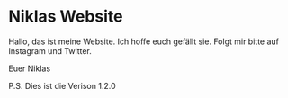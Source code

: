 # Niklas Website
Hallo, das ist meine Website. Ich hoffe euch gefällt sie.
Folgt mir bitte auf Instagram und Twitter.

Euer Niklas

P.S. Dies ist die Verison 1.2.0
